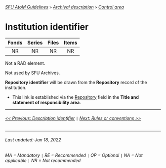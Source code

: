 ###### [SFU AtoM Guidelines](../README.md) `>` [Archival description](overview.md) `>` [Control area](overview.md#control-area)

# Institution identifier
| Fonds 	| Series 	| Files 	| Items 	|
|:-----:	|:------:	|:-----:	|:-----:	|
|   NR    |   NR    |   NR  	|   NR  	|

Not a RAD element.

Not used by SFU Archives.

**Repository identifier** will be drawn from the **Repository** record of the institution.
- This link is established via the [Repository](repository.md) field in the **Title and statement of responsibility area**.


---
###### [<< Previous: Description identifier](description-identifier.md) `|` [Next: Rules or conventions >>](rules-or-conventions.md)
---
###### Last updated: Jan 18, 2022
###### MA = Mandatory `|` RE = Recommended `|` OP = Optional `|` NA = Not applicable `|` NR = Not recommended
